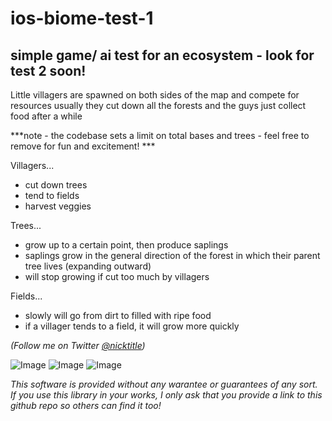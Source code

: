 ios-biome-test-1
==========

simple game/ ai test for an ecosystem - look for test 2 soon!
---------------------------

Little villagers are spawned on both sides of the map and compete for resources
usually they cut down all the forests and the guys just collect food after a while

***note - the codebase sets a limit on total bases and trees - feel free to remove for fun and excitement! ***

Villagers...
  - cut down trees
  - tend to fields
  - harvest veggies

Trees...
  - grow up to a certain point, then produce saplings
  - saplings grow in the general direction of the forest in which their parent tree lives (expanding outward)
  - will stop growing if cut too much by villagers

Fields...
  - slowly will go from dirt to filled with ripe food
  - if a villager tends to a field, it will grow more quickly


*(Follow me on Twitter <a href = "https://twitter.com/nicktitle">@nicktitle</a>)*

![Image](http://i.imgur.com/VK13Cfv.png&raw=png)
![Image](http://i.imgur.com/HUGDhRq.png&raw=png)
![Image](http://i.imgur.com/FbE6KI1.png&raw=png)







*This software is provided without any warantee or guarantees of any sort.*
*If you use this library in your works, I only ask that you provide a link to this github repo so others can find it too!*

